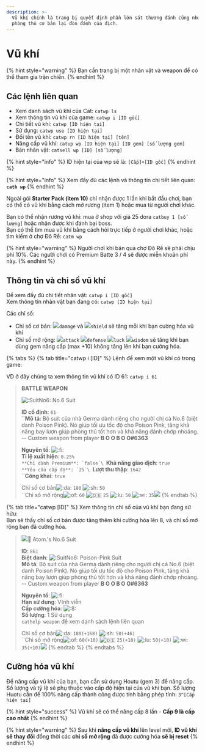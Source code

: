 ```yaml
---
description: >-
  Vũ khí chính là trang bị quyết định phần lớn sát thương đánh cũng như khả năng
  phòng thủ cơ bản lại đòn đánh của địch.
---
```


# Vũ khí

{% hint style="warning" %}
Bạn cần trang bị một nhân vật và weapon để có thể tham gia trận chiến.
{% endhint %}

## Các lệnh liên quan

* Xem danh sách vũ khí của Cat: `catwp ls`
* Xem thông tin vũ khí của game: `catwp i [ID gốc]`
* Chi tiết vũ khí: `catwp [ID hiện tại]`
* Sử dụng: `catwp use [ID hiện tại]`
* Đổi tên vũ khí: `catwp rn [ID hiện tại] [tên]`
* Nâng cấp vũ khí: `catup wp [ID hiện tại] [ID gem] [số lượng gem]`
* Bán nhân vật: `catsell wp [ID] [số lượng]`

{% hint style="info" %}
ID hiện tại của wp sẽ là: `[Cấp]+[ID gốc]`
{% endhint %}

{% hint style="info" %}
Xem đầy đủ các lệnh và thông tin chi tiết liên quan: **`cath wp`**
{% endhint %}

Ngoài gói **Starter Pack (item 10)** chỉ nhận được 1 lần khi bắt đầu chơi, bạn có thể có vũ khí bằng cách mở rương (item 1) hoặc mua từ người chơi khác.

Bạn có thể nhận rương vũ khí: mua ở shop với giá 25 dora `catbuy 1 [số lượng]` hoặc nhận được khi đánh bại boss.\
Bạn có thể tìm mua vũ khí bằng cách hỏi trực tiếp ở người chơi khác, hoặc tìm kiếm ở chợ Đô Rề: `catm wp`

{% hint style="warning" %}
Người chơi khi bán qua chợ Đô Rề sẽ phải chịu phí 10%. Các người chơi có Premium Batte 3 / 4 sẽ được miễn khoản phí này.
{% endhint %}

## Thông tin và chỉ số vũ khí

Để xem đầy đủ chi tiết nhân vật: `catwp i [ID gốc]`\
Xem thông tin nhân vật bạn đang có: `catwp [ID hiện tại]`

Các chỉ số:

* Chỉ số cơ bản: ![](https://cdn.discordapp.com/emojis/689391397643747368.png?v=1)`damage` và ![](https://cdn.discordapp.com/emojis/689391171411247196.png?v=1)`shield` sẽ tăng mỗi khi bạn cường hóa vũ khí
* Chỉ số mở rộng: ![](https://cdn.discordapp.com/emojis/689391538601852959.png?v=1)`attack` ![](https://cdn.discordapp.com/emojis/693700331216830474.png?v=1)`defense` ![](https://cdn.discordapp.com/emojis/689391282350588106.png?v=1)`luck` ![](https://cdn.discordapp.com/emojis/689391102100635728.png?v=1)`wisdom` sẽ tăng khi bạn dùng gem nâng cấp (max +10) không tăng lên khi bạn cường hóa.

{% tabs %}
{% tab title="catwp i [ID]" %}
Lệnh để xem một vũ khí có trong game:

VD ở đây chúng ta xem thông tin vũ khí có ID 61: `catwp i 61`

> **BATTLE WEAPON**
>
> ![:SuitNo6:](https://cdn.discordapp.com/emojis/810055238315933726.webp?size=40\&quality=lossless) No.6 Suit
>
> **ID cố định**: `61`\
> ``**Mô tả**: Bộ suit của nhà Germa dành riêng cho người chị cả No.6 (biệt danh Poison Pink). Nó giúp tối ưu tốc độ cho Poison Pink, tăng khả năng bay lượn giúp phòng thủ tốt hơn và khả năng đánh chớp nhoáng. -- Custom weapon from player **B O O B O O#6363**
>
> **Nguyên tố**: ![:fi:](https://cdn.discordapp.com/emojis/702510320064921641.webp?size=40\&quality=lossless)\
> **Tỉ lệ xuất hiện**: `0.25%`\
> ``**Chỉ dành Premium**: `false`\
> ``**Khả năng giao dịch**: `true`\
> ``**Yêu cầu cấp độ**: `25`\
> ``**Lượt thu thập**: `1642`\
> ``**Công khai**: `true`
>
> Chỉ số cơ bản![:da:](https://cdn.discordapp.com/emojis/689391397643747368.webp?size=40\&quality=lossless) `180` ![:sh:](https://cdn.discordapp.com/emojis/689391171411247196.webp?size=40\&quality=lossless) `50`\
> ``Chỉ số mở rộng![:of:](https://cdn.discordapp.com/emojis/689391538601852959.webp?size=40\&quality=lossless) `60` ![:de:](https://cdn.discordapp.com/emojis/693700331216830474.webp?size=40\&quality=lossless) `25` ![:lu:](https://cdn.discordapp.com/emojis/689391282350588106.webp?size=40\&quality=lossless) `50` ![:wi:](https://cdn.discordapp.com/emojis/689391102100635728.webp?size=40\&quality=lossless) `35`[![](https://images-ext-1.discordapp.net/external/FB8WN9V9RxSALcn936i7G2MfNg9yxA-yJXRNZRBZWMI/https/media.discordapp.net/attachments/681423309786972201/804306728019034162/image0.png?width=306\&height=240)](https://media.discordapp.net/attachments/681423309786972201/804306728019034162/image0.png)
{% endtab %}

{% tab title="catwp [ID]" %}
Xem thông tin chỉ số của vũ khí bạn đang sử hữu:\
Bạn sẽ thấy chỉ số cơ bản được tăng thêm khi cường hóa lên 8, và chỉ số mở rộng bạn đã cường hóa.



> ![](https://images-ext-1.discordapp.net/external/dOmjULqxxQnfUUQgJ3To3N3hGwhSebifv8q86SVLE48/https/cdn.discordapp.com/avatars/423327141921423361/764e55505d8c943253ab32e87a96734a.webp)👾 Atom.'s No.6 Suit
>
> **ID**: `861` \
> **Biệt danh**: ![:SuitNo6:](https://cdn.discordapp.com/emojis/810055238315933726.webp?size=40\&quality=lossless) Poison-Pink Suit \
> **Mô tả**: Bộ suit của nhà Germa dành riêng cho người chị cả No.6 (biệt danh Poison Pink). Nó giúp tối ưu tốc độ cho Poison Pink, tăng khả năng bay lượn giúp phòng thủ tốt hơn và khả năng đánh chớp nhoáng. -- Custom weapon from player **B O O B O O#6363**&#x20;
>
> **Nguyên tố**: ![:fi:](https://cdn.discordapp.com/emojis/702510320064921641.webp?size=40\&quality=lossless) \
> **Hạn sử dụng**: Vĩnh viễn \
> **Cấp cường hóa**: ![:8:](https://cdn.discordapp.com/emojis/695465557134147604.webp?size=40\&quality=lossless) \
> **Số lượng**: 1 Sử dụng \
> `cathelp weapon` để xem danh sách lệnh liên quan
>
> Chỉ số cơ bản![:da:](https://cdn.discordapp.com/emojis/689391397643747368.webp?size=40\&quality=lossless) `180(+168)` ![:sh:](https://cdn.discordapp.com/emojis/689391171411247196.webp?size=40\&quality=lossless) `50(+46)`\
> ``Chỉ số mở rộng![:of:](https://cdn.discordapp.com/emojis/689391538601852959.webp?size=40\&quality=lossless) `60(+10)` ![:de:](https://cdn.discordapp.com/emojis/693700331216830474.webp?size=40\&quality=lossless) `25(+10)` ![:lu:](https://cdn.discordapp.com/emojis/689391282350588106.webp?size=40\&quality=lossless) `50(+10)` ![:wi:](https://cdn.discordapp.com/emojis/689391102100635728.webp?size=40\&quality=lossless) `35(+10)`[![](https://images-ext-1.discordapp.net/external/FB8WN9V9RxSALcn936i7G2MfNg9yxA-yJXRNZRBZWMI/https/media.discordapp.net/attachments/681423309786972201/804306728019034162/image0.png?width=306\&height=240)](https://media.discordapp.net/attachments/681423309786972201/804306728019034162/image0.png)
{% endtab %}
{% endtabs %}

## Cường hóa vũ khí

Để nâng cấp vũ khí của bạn, bạn cần sử dụng Houtu (gem 3) để nâng cấp. Số lượng và tỷ lệ sẽ phụ thuộc vào cấp độ hiện tại của vũ khí bạn. Số lượng Huotu cần để 100% nâng cấp thành công được tính bằng phép tính: `3^[Cấp hiện tại]`

{% hint style="success" %}
Vũ khí sẽ có thể nâng cấp 8 lần - **Cấp 9 là cấp cao nhất**
{% endhint %}

{% hint style="warning" %}
Sau khi **nâng cấp vũ khí** lên level mới, **ID vũ khí sẽ thay đổi** đồng thời các **chỉ số mở rộng** đã được cường hóa **sẽ bị reset**
{% endhint %}

